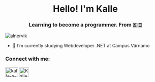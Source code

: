 <h1 align="center">Hello! I'm Kalle</h1>
<h3 align="center">Learning to become a programmer. From 🇸🇪</h3>

<p align="left"> <img src="https://komarev.com/ghpvc/?username=alnervik&label=Profile%20views&color=0e75b6&style=flat" alt="alnervik" /> </p>

- 🔭 I’m currently studying Webdeveloper .NET at Campus Värnamo

<h3 align="left">Connect with me:</h3>
<p align="left">
<a href="https://linkedin.com/in/kalle-a-ab67a1208" target="blank"><img align="center" src="https://raw.githubusercontent.com/rahuldkjain/github-profile-readme-generator/master/src/images/icons/Social/linked-in-alt.svg" alt="kalle-a-ab67a1208" height="30" width="40" /></a>
<a href="https://www.strava.com/athletes/5731326" target="blank"><img align="center" src="https://cdn.worldvectorlogo.com/logos/strava-2.svg" alt="Kalle Strava" height="30" width="30" /></a>
</p>
